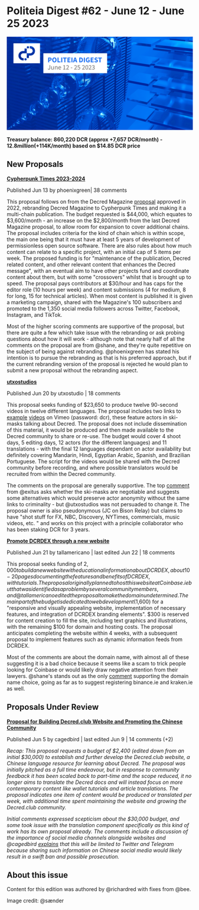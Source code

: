 # Politeia Digest #62 - June 12 - June 25 2023

![Image credit: @sænder](img/issue062/062-title.png)

**Treasury balance: 860,220 DCR (approx +7,657 DCR/month) - $12.8 million (+$114K/month) based on $14.85 DCR price**

## New Proposals

**[Cypherpunk Times 2023-2024](https://proposals.decred.org/record/4d3a8fc)**

Published Jun 13 by phoenixgreen| 38 comments

This proposal follows on from the Decred Magazine [proposal](https://proposals.decred.org/record/3bb2c7e) approved in 2022, rebranding Decred Magazine to Cypherpunk Times and making it a multi-chain publication. The budget requested is $44,000, which equates to $3,600/month - an increase on the $2,800/month from the last Decred Magazine proposal, to allow room for expansion to cover additional chains. The proposal includes criteria for the kind of chain which is within scope, the main one being that it must have at least 5 years of development of  permissionless open source software. There are also rules about how much content can relate to a specific project, with an initial cap of 5 items per week. The proposed funding is for "maintenance of the publication, Decred related content, and other relevant content that enhances the Decred message", with an eventual aim to have other projects fund and coordinate content about them, but with some "crossovers" whilst that is brought up to speed. The proposal pays contributors at $30/hour and has caps for the editor role (10 hours per week) and content submissions (4 for medium, 8 for long, 15 for technical articles). When most content is published it is given a marketing campaign, shared with the Magazine's 100 subscribers and promoted to the 1,350 social media followers across Twitter, Facebook, Instagram, and TikTok.

Most of the higher scoring comments are supportive of the proposal, but there are quite a few which take issue with the rebranding or ask probing questions about how it will work  - although note that nearly half of all the comments on the proposal are from @shane, and they're quite repetitive on the subject of being against rebranding. @phoenixgreen has stated his intention is to pursue the rebranding as that is his preferred approach, but if the current rebranding version of the proposal is rejected he would plan to submit a new proposal without the rebranding aspect.

**[utxostudios](https://proposals.decred.org/record/9e265ad)**

Published Jun 20 by utxostudio | 18 comments

This proposal seeks funding of $23,650 to produce twelve 90-second videos in twelve different languages. The proposal includes two links to [example](https://vimeo.com/836729063) [videos](https://vimeo.com/836769185) on Vimeo (password: dcr), these feature actors in ski-masks talking about Decred. The proposal does not include dissemination of this material, it would be produced and then made available to the Decred community to share or re-use. The budget would cover 4 shoot days, 5 editing days, 12 actors (for the different languages) and 11 translations - with the final 12 languages dependant on actor availability but definitely covering Mandarin, Hindi, Egyptian Arabic, Spanish, and Brazilian Portuguese. The script for the videos would be shared with the Decred community before recording, and where possible translators would be recruited from within the Decred community.

The comments on the proposal are generally supportive. The top [comment](https://proposals.decred.org/record/9e265ad/comments/1) from @exitus asks whether the ski-masks are negotiable and suggests some alternatives which would preserve actor anonymity without the same links to criminality - but @utxostudios was not persuaded to change it. The proposal owner is also pseudonymous (JC on Bison Relay) but claims to have "shot stuff for FX, NBC, Discovery, NYTimes, commercials, music videos, etc. " and works on this project with a principle collaborator who has been staking DCR for 3 years.

**[Promote DCRDEX through a new website](https://proposals.decred.org/record/20ba5cd)**

Published Jun 21 by tallamericano | last edited Jun 22  | 18 comments

This proposal seeks funding of $2,000 to build a new website with educational information about DCRDEX, about 10-20 pages documenting the features and benefits of DCRDEX, with tutorials. The proposal originally planned to host this website at Coinbase.ie but that was identified as a problem by several community members, and @tallamericano edited the proposal to make the domain undetermined. The main part of the budget is dedicated to web development ($1,600) for a "responsive and visually appealing website, implementation of necessary features, and integration of DCRDEX branding elements". $300 is reserved for content creation to fill the site, including text graphics and illustrations, with the remaining $100 for domain and hosting costs. The proposal anticipates completing the website within 4 weeks, with a subsequent proposal to implement features such as dynamic information feeds from DCRDEX.

Most of the comments are about the domain name, with almost all of these suggesting it is a bad choice because it seems like a scam to trick people looking for Coinbase or would likely draw negative attention from their lawyers. @shane's stands out as the only [comment](https://proposals.decred.org/record/20ba5cd/comments/3) supporting the domain name choice, going as far as to suggest registering binance.ie and kraken.ie as well. 

## Proposals Under Review

**[Proposal for Building Decred.club Website and Promoting the Chinese Community](https://proposals.decred.org/record/552c87e)**

Published Jun 5 by cagedbird | last edited Jun 9 | 14 comments (+2)

*Recap: This proposal requests a budget of $2,400 (edited down from an initial $30,000) to establish and further develop the Decred.club website, a Chinese language resource for learning about Decred. The proposal was initially pitched as a full time endeavour, but in response to community feedback it has been scaled back to part-time and the scope reduced, it no longer aims to translate the Decred docs and will instead focus on more contemporary content like wallet tutorials and article translations. The proposal indicates one item of content would be produced or translated per week, with additional time spent maintaining the website and growing the Decred.club community.*

*Initial comments expressed scepticism about the $30,000 budget, and some took issue with the translation component specifically as this kind of work has its own proposal already. The comments include a discussion of the importance of social media channels alongside websites and @cagedbird [explains](https://proposals.decred.org/record/552c87e/comments/10) that this will be limited to Twitter and Telegram because sharing such information on Chinese social media would likely result in a swift ban and possible prosecution.*

## About this issue

Content for this edition was authored by @richardred with fixes from @bee.

Image credit: @sænder
